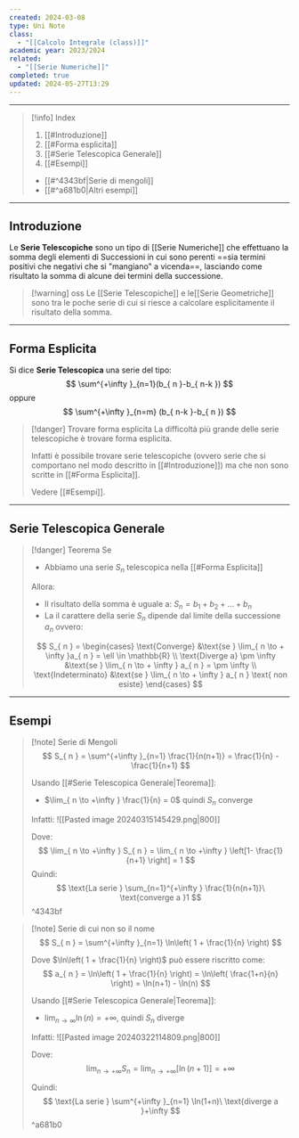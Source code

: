 ```yaml
---
created: 2024-03-08
type: Uni Note
class:
  - "[[Calcolo Integrale (class)]]"
academic year: 2023/2024
related:
  - "[[Serie Numeriche]]"
completed: true
updated: 2024-05-27T13:29
---
```

---

>[!info] Index
>1. [[#Introduzione]]
>2. [[#Forma esplicita]]
>3. [[#Serie Telescopica Generale]]
>4. [[#Esempi]]
>	- [[#^4343bf|Serie di mengoli]]
>	- [[#^a681b0|Altri esempi]]

---
## Introduzione 

Le **Serie Telescopiche** sono un tipo di [[Serie Numeriche]] che effettuano la somma degli elementi di Successioni in cui sono perenti ==sia termini positivi che negativi che si "mangiano" a vicenda==, lasciando come risultato la somma di alcune dei termini della successione.

>[!warning] oss
>Le [[Serie Telescopiche]] e le[[Serie Geometriche]] sono tra le poche serie di cui si riesce a calcolare esplicitamente il risultato della somma.

---
## Forma Esplicita

Si dice **Serie Telescopica** una serie del tipo:
$$
\sum^{+\infty }_{n=1}(b_{ n }-b_{ n-k })
$$
oppure
$$
\sum^{+\infty }_{n=m} (b_{ n-k }-b_{ n })
$$

>[!danger] Trovare forma esplicita
>La difficoltà più grande delle serie telescopiche è trovare forma esplicita.
>
>Infatti è possibile trovare serie telescopiche (ovvero serie che si comportano nel modo descritto in [[#Introduzione]]) ma che non sono scritte in [[#Forma Esplicita]].
>
> Vedere [[#Esempi]].

---
## Serie Telescopica Generale

>[!danger] Teorema
>Se 
>- Abbiamo una serie $S_{n}$ telescopica nella [[#Forma Esplicita]]
>
>Allora:
>- Il risultato della somma è uguale a: $S_{n}= b_{1} + b_{2} + \dots + b_{n}$
>- La il carattere della serie $S_{n}$ dipende dal limite della successione $a_{ n }$ ovvero:
>
>$$
>S_{ n } = \begin{cases}
>\text{Converge} &\text{se } \lim_{ n \to + \infty }a_{ n } = \ell \in \mathbb{R} \\
>\text{Diverge a} \pm \infty  &\text{se } \lim_{ n \to + \infty } a_{ n } = \pm \infty \\
>\text{Indeterminato} &\text{se } \lim_{ n \to + \infty } a_{ n } \text{ non esiste}
>\end{cases}
>$$

---
## Esempi

>[!note] Serie di Mengoli
>$$
>S_{ n } = \sum^{+\infty }_{n=1} \frac{1}{n(n+1)} = \frac{1}{n} - \frac{1}{n+1}
>$$
>
>Usando [[#Serie Telescopica Generale|Teorema]]:
>-  $\lim_{ n \to +\infty } \frac{1}{n} = 0$ quindi $S_{ n }$ converge
>
>Infatti: 
>	![[Pasted image 20240315145429.png|800]]
>
> Dove: 
>$$
>\lim_{ n \to +\infty } S_{ n } = \lim_{ n \to +\infty } \left[1- \frac{1}{n+1} \right] = 1
>$$
>Quindi:
>$$
>\text{La serie } \sum_{n=1}^{+\infty } \frac{1}{n(n+1)}\ \text{converge a }1
>$$
^4343bf

>[!note] Serie di cui non so il nome
>$$
>S_{ n } = \sum^{+\infty }_{n=1} \ln\left( 1 + \frac{1}{n} \right)
>$$
>
>Dove $\ln\left( 1 + \frac{1}{n} \right)$ può essere riscritto come:
>$$
>a_{ n } = \ln\left( 1 + \frac{1}{n} \right) =  \ln\left( \frac{1+n}{n} \right) =  \ln(n+1) - \ln(n)
>$$
>
>Usando [[#Serie Telescopica Generale|Teorema]]:
>- $\lim_{ n \to \infty }\ln(n) =+\infty$, quindi $S_{ n }$ diverge
>
>Infatti: 
>	![[Pasted image 20240322114809.png|800]]
>
>Dove:
>$$
>\lim_{ n \to +\infty } S_{n} = \lim_{ n \to +\infty } \big[\ln(n+1)\big] = +\infty 
>$$
>
>Quindi:
>$$
>\text{La serie } \sum^{+\infty }_{n=1} \ln(1+n)\ \text{diverge a }+\infty 
>$$
^a681b0
